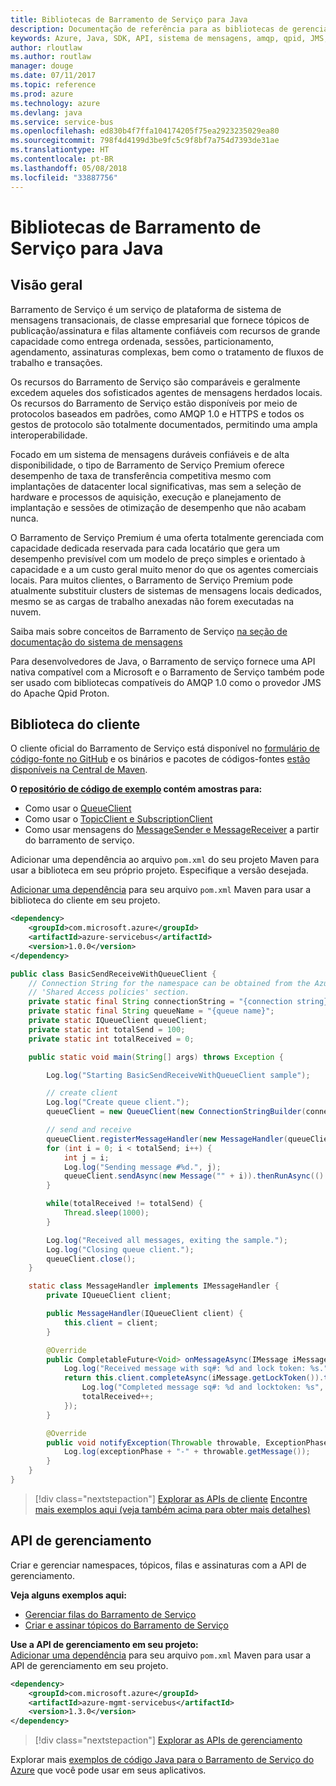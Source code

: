 ```yaml
---
title: Bibliotecas de Barramento de Serviço para Java
description: Documentação de referência para as bibliotecas de gerenciamento e de cliente de Java para Barramento de Serviço
keywords: Azure, Java, SDK, API, sistema de mensagens, amqp, qpid, JMS, pubsub, pub-sub, agente de mensagens
author: rloutlaw
ms.author: routlaw
manager: douge
ms.date: 07/11/2017
ms.topic: reference
ms.prod: azure
ms.technology: azure
ms.devlang: java
ms.service: service-bus
ms.openlocfilehash: ed830b4f7ffa104174205f75ea2923235029ea80
ms.sourcegitcommit: 798f4d4199d3be9fc5c9f8bf7a754d7393de31ae
ms.translationtype: HT
ms.contentlocale: pt-BR
ms.lasthandoff: 05/08/2018
ms.locfileid: "33887756"
---
```

# <a name="service-bus-libraries-for-java"></a>Bibliotecas de Barramento de Serviço para Java

## <a name="overview"></a>Visão geral

Barramento de Serviço é um serviço de plataforma de sistema de mensagens transacionais, de classe empresarial que fornece tópicos de publicação/assinatura e filas altamente confiáveis com recursos de grande capacidade como entrega ordenada, sessões, particionamento, agendamento, assinaturas complexas, bem como o tratamento de fluxos de trabalho e transações.

Os recursos do Barramento de Serviço são comparáveis e geralmente excedem aqueles dos sofisticados agentes de mensagens herdados locais. Os recursos do Barramento de Serviço estão disponíveis por meio de protocolos baseados em padrões, como AMQP 1.0 e HTTPS e todos os gestos de protocolo são totalmente documentados, permitindo uma ampla interoperabilidade. 

Focado em um sistema de mensagens duráveis confiáveis e de alta disponibilidade, o tipo de Barramento de Serviço Premium oferece desempenho de taxa de transferência competitiva mesmo com implantações de datacenter local significativas, mas sem a seleção de hardware e processos de aquisição, execução e planejamento de implantação e sessões de otimização de desempenho que não acabam nunca. 

O Barramento de Serviço Premium é uma oferta totalmente gerenciada com capacidade dedicada reservada para cada locatário que gera um desempenho previsível com um modelo de preço simples e orientado à capacidade e a um custo geral muito menor do que os agentes comerciais locais. Para muitos clientes, o Barramento de Serviço Premium pode atualmente substituir clusters de sistemas de mensagens locais dedicados, mesmo se as cargas de trabalho anexadas não forem executadas na nuvem. 

Saiba mais sobre conceitos de Barramento de Serviço [na seção de documentação do sistema de mensagens](https://docs.microsoft.com/azure/service-bus-messaging/) 

Para desenvolvedores de Java, o Barramento de serviço fornece uma API nativa compatível com a Microsoft e o Barramento de Serviço também pode ser usado com bibliotecas compatíveis do AMQP 1.0 como o provedor JMS do Apache Qpid Proton.

## <a name="client-library"></a>Biblioteca do cliente

O cliente oficial do Barramento de Serviço está disponível no [formulário de código-fonte no GitHub](https://github.com/azure/azure-service-bus-java) e os binários e pacotes de códigos-fontes [estão disponíveis na Central de Maven](http://search.maven.org/#search%7Cga%7C1%7Ca%3A%22azure-servicebus%22).

**O [repositório de código de exemplo](https://github.com/Azure/azure-service-bus/blob/master/samples/Java/) contém amostras para:**
* Como usar o [QueueClient](https://github.com/Azure/azure-service-bus/blob/master/samples/Java/src/com/microsoft/azure/servicebus/samples/BasicSendReceiveWithQueueClient.java)
* Como usar o [TopicClient e SubscriptionClient](https://github.com/Azure/azure-service-bus/blob/master/samples/Java/src/com/microsoft/azure/servicebus/samples/BasicSendReceiveWithTopicSubscriptionClient.java)
* Como usar mensagens do [MessageSender e MessageReceiver](https://github.com/Azure/azure-service-bus/blob/master/samples/Java/src/com/microsoft/azure/servicebus/samples/SendReceiveWithMessageSenderReceiver.java) a partir do barramento de serviço.

Adicionar uma dependência ao arquivo `pom.xml` do seu projeto Maven para usar a biblioteca em seu próprio projeto. Especifique a versão desejada.

[Adicionar uma dependência](https://maven.apache.org/guides/getting-started/index.html#How_do_I_use_external_dependencies) para seu arquivo `pom.xml` Maven para usar a biblioteca do cliente em seu projeto.

```XML
<dependency>
    <groupId>com.microsoft.azure</groupId>
    <artifactId>azure-servicebus</artifactId>
    <version>1.0.0</version>
</dependency>
```

```java
public class BasicSendReceiveWithQueueClient {
    // Connection String for the namespace can be obtained from the Azure portal under the
    // 'Shared Access policies' section.
    private static final String connectionString = "{connection string}";
    private static final String queueName = "{queue name}";
    private static IQueueClient queueClient;
    private static int totalSend = 100;
    private static int totalReceived = 0;

    public static void main(String[] args) throws Exception {

        Log.log("Starting BasicSendReceiveWithQueueClient sample");

        // create client
        Log.log("Create queue client.");
        queueClient = new QueueClient(new ConnectionStringBuilder(connectionString, queueName), ReceiveMode.PeekLock);

        // send and receive
        queueClient.registerMessageHandler(new MessageHandler(queueClient), new MessageHandlerOptions(1, false, Duration.ofMinutes(1)));
        for (int i = 0; i < totalSend; i++) {
            int j = i;
            Log.log("Sending message #%d.", j);
            queueClient.sendAsync(new Message("" + i)).thenRunAsync(() -> { Log.log("Sent message #%d.", j);});
        }

        while(totalReceived != totalSend) {
            Thread.sleep(1000);
        }

        Log.log("Received all messages, exiting the sample.");
        Log.log("Closing queue client.");
        queueClient.close();
    }

    static class MessageHandler implements IMessageHandler {
        private IQueueClient client;

        public MessageHandler(IQueueClient client) {
            this.client = client;
        }

        @Override
        public CompletableFuture<Void> onMessageAsync(IMessage iMessage) {
            Log.log("Received message with sq#: %d and lock token: %s.", iMessage.getSequenceNumber(), iMessage.getLockToken());
            return this.client.completeAsync(iMessage.getLockToken()).thenRunAsync(() -> {
                Log.log("Completed message sq#: %d and locktoken: %s", iMessage.getSequenceNumber(), iMessage.getLockToken());
                totalReceived++;
            });
        }

        @Override
        public void notifyException(Throwable throwable, ExceptionPhase exceptionPhase) {
            Log.log(exceptionPhase + "-" + throwable.getMessage());
        }
    }
}
```

> [!div class="nextstepaction"]
> [Explorar as APIs de cliente](/java/api/overview/azure/servicebus/client)
> [Encontre mais exemplos aqui (veja também acima para obter mais detalhes)](https://github.com/Azure/azure-service-bus/blob/master/samples/Java/)

## <a name="management-api"></a>API de gerenciamento

Criar e gerenciar namespaces, tópicos, filas e assinaturas com a API de gerenciamento.

**Veja alguns exemplos aqui:**
* [Gerenciar filas do Barramento de Serviço](https://github.com/Azure-Samples/service-bus-java-manage-queue-with-basic-features)
* [Criar e assinar tópicos do Barramento de Serviço](https://github.com/Azure-Samples/service-bus-java-manage-publish-subscribe-with-basic-features)

**Use a API de gerenciamento em seu projeto:**
\
[Adicionar uma dependência](https://maven.apache.org/guides/getting-started/index.html#How_do_I_use_external_dependencies) para seu arquivo `pom.xml` Maven para usar a API de gerenciamento em seu projeto.  

```XML
<dependency>
    <groupId>com.microsoft.azure</groupId>
    <artifactId>azure-mgmt-servicebus</artifactId>
    <version>1.3.0</version>
</dependency>
```

> [!div class="nextstepaction"]
> [Explorar as APIs de gerenciamento](/java/api/overview/azure/servicebus/management)

Explorar mais [exemplos de código Java para o Barramento de Serviço do Azure](https://azure.microsoft.com/resources/samples/?platform=java&term=bus) que você pode usar em seus aplicativos.
